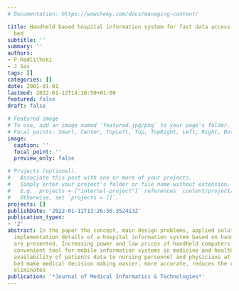 ```yaml
---
# Documentation: https://wowchemy.com/docs/managing-content/

title: Handheld based hospital information system for fast data access at patient’s
  bed
subtitle: ''
summary: ''
authors:
- P Radli\ŉski
- J Sas
tags: []
categories: []
date: 2001-01-01
lastmod: 2022-01-12T14:26:50+01:00
featured: false
draft: false

# Featured image
# To use, add an image named `featured.jpg/png` to your page's folder.
# Focal points: Smart, Center, TopLeft, Top, TopRight, Left, Right, BottomLeft, Bottom, BottomRight.
image:
  caption: ''
  focal_point: ''
  preview_only: false

# Projects (optional).
#   Associate this post with one or more of your projects.
#   Simply enter your project's folder or file name without extension.
#   E.g. `projects = ["internal-project"]` references `content/project/deep-learning/index.md`.
#   Otherwise, set `projects = []`.
projects: []
publishDate: '2022-01-12T13:26:50.352413Z'
publication_types:
- '2'
abstract: In the paper the concept, main design problems, applied solutions and some
  implementation details of a hospital information system based on handheld computers
  are presented. Increasing power and low prices of handheld computers make it very
  convenient tool for mobile information systems in medicine and health care. Permanent
  availability of patients data to nursing personnel and physicians at the patient's
  bed make medical decision making easier, more accurate, reduces the risk of mistakes,
  eliminates
publication: '*Journal of Medical Informatics & Technologies*'
---
```

